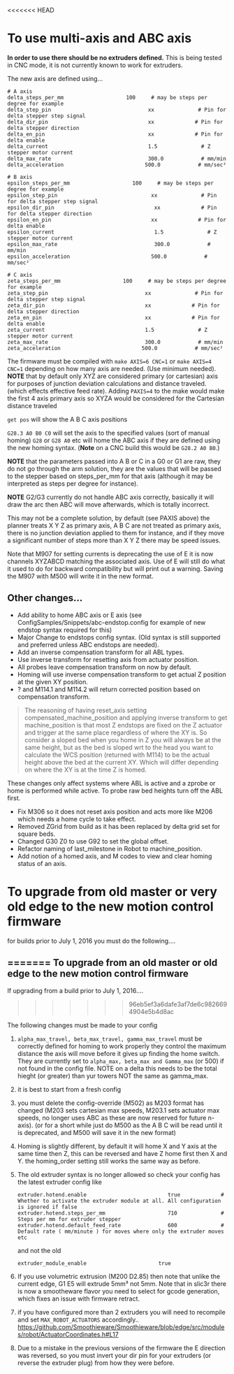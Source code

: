 <<<<<<< HEAD

To use multi-axis and ABC axis
==============================

**In order to use there should be no extruders defined.**
This is being tested in CNC mode, it is not currently known to work for extruders.

The new axis are defined using...

```
# A axis
delta_steps_per_mm                    100     # may be steps per degree for example
delta_step_pin                               xx              # Pin for delta stepper step signal
delta_dir_pin                                xx             # Pin for delta stepper direction
delta_en_pin                                 xx             # Pin for delta enable
delta_current                                1.5              # Z stepper motor current
delta_max_rate                               300.0            # mm/min
delta_acceleration                          500.0            # mm/sec²

# B axis
epsilon_steps_per_mm                    100     # may be steps per degree for example
epsilon_step_pin                              xx              # Pin for delta stepper step signal
epsilon_dir_pin                                xx             # Pin for delta stepper direction
epsilon_en_pin                                xx             # Pin for delta enable
epsilon_current                                1.5              # Z stepper motor current
epsilon_max_rate                               300.0            # mm/min
epsilon_acceleration                          500.0            # mm/sec²

# C axis
zeta_steps_per_mm                    100     # may be steps per degree for example
zeta_step_pin                               xx              # Pin for delta stepper step signal
zeta_dir_pin                                xx             # Pin for delta stepper direction
zeta_en_pin                                 xx             # Pin for delta enable
zeta_current                                1.5              # Z stepper motor current
zeta_max_rate                               300.0            # mm/min
zeta_acceleration                          500.0            # mm/sec²
```

The firmware must be compiled with `make AXIS=6 CNC=1` or `make AXIS=4 CNC=1` depending on how many axis are needed. (Use minimum needed).
**NOTE** that by default only XYZ are considered primary (or cartesian) axis for purposes of junction deviation calculations and distance traveled. (which effects effective feed rate).
Adding `PAXIS=4` to the make would make the first 4 axis primary axis so XYZA would be considered for the Cartesian distance traveled

`get pos` will show the A B C axis positions

`G28.3 A0 B0 C0` will set the axis to the specified values (sort of manual homing)
`G28` or `G28 A0` etc will home the ABC axis if they are defined using the new homing syntax.
(**Note** on a CNC build this would be `G28.2 A0 B0`.)

**NOTE** that the parameters passed into A B or C in a G0 or G1 are raw, they do not go through the arm solution, they are the values that will be passed to the stepper based on steps_per_mm for that axis (although it may be interpreted as steps per degree for instance).

**NOTE** G2/G3 currently do not handle ABC axis correctly, basically it will draw the arc then ABC will move afterwards, which is totally incorrect.

This may not be a complete solution, by default (see PAXIS above) the planner treats  X Y Z as primary axis, A B C are not treated as primary axis, there is no junction deviation applied to them for instance, and if they move a significant number of steps more than X Y Z there may be speed issues.

Note that M907 for setting currents is deprecating the use of E it is now channels XYZABCD matching the associated axis. Use of E will still do what it used to do for backward compatibility but will print out a warning. Saving the M907 with M500 will write it in the new format.

## Other changes...

- Add ability to home ABC axis or E axis (see ConfigSamples/Snippets/abc-endstop.config for example of new endstop syntax required for this)
- Major Change to endstops config syntax. (Old syntax is still supported and preferred unless ABC endstops are needed).
- Add an inverse compensation transform for all ABL types.
- Use inverse transform for resetting axis from actuator position.
- All probes leave compensation transform on now by default.
- Homing will use inverse compensation transform to get actual Z position at the given XY position.
- ? and M114.1 and M114.2 will return corrected position based on compensation transform.

> The reasoning of having reset_axis setting compensated_machine_position and applying inverse transform to get machine_position is that most Z endstops are fixed on the Z actuator and trigger at the same place regardless of where the XY is. So consider a sloped bed when you home in Z you will always be at the same height, but as the bed is sloped wrt to the head you want to calculate the WCS position (returned with M114) to be the actual height above the bed at the current XY. Which will differ depending on where the XY is at the time Z is homed.

These changes only affect systems where ABL is active and a zprobe or home is performed while active.
To probe raw bed heights turn off the ABL first.

- Fix M306 so it does not reset axis position and acts more like M206 which needs a home cycle to take effect.
- Removed ZGrid from build as it has been replaced by delta grid set for square beds.
- Changed G30 Z0 to use G92 to set the global offset.
- Refactor naming of last_milestone in Robot to machine_position.
- Add notion of a homed axis, and M codes to view and clear homing status of an axis.



To upgrade from old master or very old edge to the new motion control firmware
==============================================================================

for builds prior to July 1, 2016 you must do the following....

=======
To upgrade from an old master or old edge to the new motion control firmware
----------------------------------------------------------------------------

If upgrading from a build prior to July 1, 2016....
>>>>>>> 96eb5ef3a6dafe3af7de6c9826694904e5b4d8ac

The following changes must be made to your config

1. ```alpha_max_travel, beta_max_travel, gamma_max_travel``` must be correctly defined for homing to work properly
   they control the maximum distance the axis will move before it gives up finding the home switch. They are currently set to ```alpha_max, beta_max and Gamma_max``` (or 500) if not found in the config file.
NOTE on a delta this needs to be the total hieght (or greater) than yur towers NOT the same as gamma_max.

2. it is best to start from a fresh config

3. you must delete the config-override (M502) as M203 format has changed (M203 sets cartesian max speeds, M203.1 sets actuator max speeds, no longer uses ABC as these are now reserved for future n-axis). (or for a short while just do M500 as the  A B C will be read until it is deprecated, and M500 will save it in the new format)

4. Homing is slightly different, by default it will home X and Y axis at the same time then Z, this can be reversed and have Z home first then X and Y.
   the homing_order setting still works the same way as before.

5. The old extruder syntax is no longer allowed so check your config has the latest extruder config like
   ```
   extruder.hotend.enable                          true             # Whether to activate the extruder module at all. All configuration is ignored if false
   extruder.hotend.steps_per_mm                    710              # Steps per mm for extruder stepper
   extruder.hotend.default_feed_rate               600              # Default rate ( mm/minute ) for moves where only the extruder moves
   etc
   ```
   
   and not the old
   
   ```
   extruder_module_enable                       true
   ```

6. If you use volumetric extrusion (M200 D2.85) then note that unlike the current edge, G1 E5 will extrude 5mm³ not 5mm. Note that in slic3r there is now a smootheware flavor you need to select for gcode generation, which fixes an issue with firmware retract.

7. if you have configured more than 2 extruders you will need to recompile and set ```MAX_ROBOT_ACTUATORS``` accordingly.. https://github.com/Smoothieware/Smoothieware/blob/edge/src/modules/robot/ActuatorCoordinates.h#L17

8. Due to a mistake in the previous versions of the firmware the E direction was reversed, so you must invert your dir pin for your extruders (or reverse the extruder plug) from how they were before.


